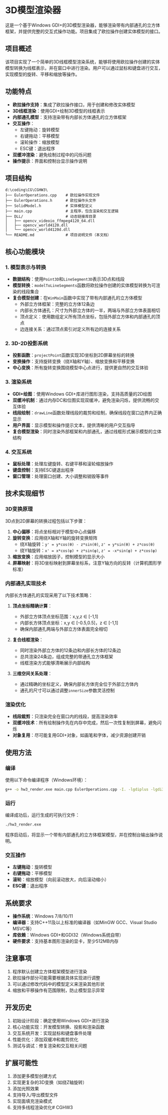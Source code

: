 # 3D模型渲染器

这是一个基于Windows GDI+的3D模型渲染器，能够渲染带有内部通孔的立方体框架，并提供完整的交互式操作功能。项目集成了欧拉操作创建实体模型的接口。

## 项目概述

该项目实现了一个简单的3D线框模型渲染系统，能够将使用欧拉操作创建的实体模型转换为线框表示，并在窗口中进行渲染。用户可以通过鼠标和键盘进行交互，实现模型的旋转、平移和缩放等操作。

## 功能特点

- **欧拉操作支持**：集成了欧拉操作接口，用于创建和修改实体模型
- **3D线框渲染**：使用GDI+绘制3D模型的线框表示
- **内部通孔模型**：支持渲染带有内部长方体通孔的立方体框架
- **交互操作**：
  - 左键拖动：旋转模型
  - 右键拖动：平移模型
  - 滚轮操作：缩放模型
  - ESC键：退出程序
- **双缓冲渲染**：避免绘制过程中的闪烁问题
- **操作提示**：界面和控制台显示操作说明

## 项目结构

```
d:\coding\CG\CGHW3\
├── EulerOperations.cpp    # 欧拉操作实现文件
├── EulerOperations.h      # 欧拉操作头文件
├── SolidModel.h           # 实体模型定义
├── main.cpp               # 主程序，包含渲染和交互逻辑
├── DLL/                   # 动态链接库目录
│   ├── opencv_videoio_ffmpeg4120_64.dll
│   ├── opencv_world4120.dll
│   └── opencv_world4120d.dll
└── README.md              # 项目说明文件（本文档）
```

## 核心功能模块

### 1. 模型表示与转换

- **数据结构**：使用`Point3D`和`LineSegment3D`表示3D点和线段
- **模型转换**：`modelToLineSegments`函数将欧拉操作创建的实体模型转换为可渲染的线段集合
- **复合模型创建**：在`WinMain`函数中实现了带有内部通孔的立方体模型
  - 外部立方体框架：完整的立方体12条边
  - 内部长方体通孔：尺寸为外部立方体的一半，两端与外部立方体表面相切
  - 顶点定义：使用数组定义所有顶点坐标，包括外部立方体和内部通孔的顶点
  - 边连接关系：通过顶点索引对定义所有边的连接关系

### 2. 3D-2D投影系统

- **投影函数**：`projectPoint`函数实现3D坐标到2D屏幕坐标的转换
- **变换操作**：支持旋转变换（绕X轴和Y轴）、缩放变换和平移变换
- **中心变换**：所有旋转变换围绕模型中心点进行，提供更自然的交互体验

### 3. 渲染系统

- **GDI+绘图**：使用Windows GDI+库进行图形渲染，支持高质量的2D绘图
- **双缓冲机制**：通过内存DC和位图实现双缓冲，避免渲染闪烁，提供流畅的交互体验
- **线段绘制**：`drawLine`函数处理线段的裁剪和绘制，确保线段在窗口边界内正确显示
- **用户界面**：显示模型和操作提示文本，提供清晰的用户交互指导
- **复合模型渲染**：同时渲染外部框架和内部通孔，通过线框形式展示模型的立体结构

### 4. 交互系统

- **鼠标处理**：处理左键旋转、右键平移和滚轮缩放操作
- **键盘控制**：支持ESC键退出程序
- **窗口管理**：处理窗口创建、大小调整和销毁等事件

## 技术实现细节

### 3D变换原理

3D点到2D屏幕的转换过程包括以下步骤：

1. **中心偏移**：将点坐标相对于模型中心点偏移
2. **旋转变换**：应用绕X轴和Y轴的旋转变换矩阵
   - 绕X轴旋转：`y' = y*cos(θ) - z*sin(θ)`, `z' = y*sin(θ) + z*cos(θ)`
   - 绕Y轴旋转：`x' = x*cos(φ) + z*sin(φ)`, `z' = -x*sin(φ) + z*cos(φ)`
3. **缩放变换**：应用缩放因子，控制模型的显示大小
4. **屏幕映射**：将3D坐标映射到屏幕坐标系，注意Y轴方向的反转（计算机图形学标准）

### 内部通孔实现技术

内部长方体通孔的实现采用了以下技术策略：

1. **顶点坐标精确计算**：
   - 外部立方体顶点坐标范围：x,y,z ∈ [-1,1]
   - 内部长方体顶点坐标：x,y ∈ [-0.5,0.5]，z ∈ [-1,1]
   - 确保内部通孔两端与外部立方体表面完全相切

2. **复合线框渲染**：
   - 同时渲染外部立方体的12条边和内部长方体的12条边
   - 总共渲染24条边，组成完整的带通孔立方体框架
   - 线框渲染方式能够清晰展示内部结构

3. **三维空间关系处理**：
   - 通过精确的坐标定义，确保内部长方体完全位于外部立方体内
   - 通孔的尺寸可以通过调整`innerSize`参数灵活控制

### 渲染优化

- **线段裁剪**：只渲染完全在窗口内的线段，提高渲染效率
- **双缓冲技术**：所有绘制操作先在内存中完成，然后一次性复制到屏幕，避免闪烁
- **对象复用**：尽可能复用GDI+对象，如画笔和字体，减少资源创建开销

## 使用方法

### 编译

使用以下命令编译程序（Windows环境）：

```bash
g++ -o hw3_render.exe main.cpp EulerOperations.cpp -I. -lgdiplus -lgdi32
```

### 运行

编译成功后，运行生成的可执行文件：

```bash
./hw3_render.exe
```

程序启动后，将显示一个带有内部通孔的立方体框架模型，并在控制台输出操作说明。

### 交互操作

- **左键拖动**：旋转模型
- **右键拖动**：平移模型
- **滚轮**：缩放模型（向前滚动放大，向后滚动缩小）
- **ESC键**：退出程序

## 系统要求

- **操作系统**：Windows 7/8/10/11
- **编译器**：支持C++11及以上标准的编译器（如MinGW GCC、Visual Studio MSVC等）
- **库依赖**：Windows GDI+和GDI32（Windows系统自带）
- **硬件要求**：支持基本图形渲染的显卡，至少512MB内存

## 注意事项

1. 程序默认创建立方体框架模型进行渲染
2. 欧拉操作部分可能需要根据具体实现进行调整
3. 可以通过修改代码中的模型定义来渲染其他形状
4. 缩放和平移操作有范围限制，防止模型显示异常

## 开发历史

1. 初始设计阶段：确定使用Windows GDI+进行渲染
2. 核心功能实现：开发模型转换、投影和渲染函数
3. 交互系统开发：实现鼠标和键盘事件处理
4. 性能优化：添加双缓冲和裁剪优化
5. 测试与调试：修复渲染和交互相关问题

## 扩展可能性

1. 添加更多模型创建方式
2. 实现更复杂的3D变换（如绕Z轴旋转）
3. 添加光照效果
4. 支持导入/导出模型文件
5. 实现面填充渲染模式
6. 支持多线程渲染优化#   C G H W 3  
 